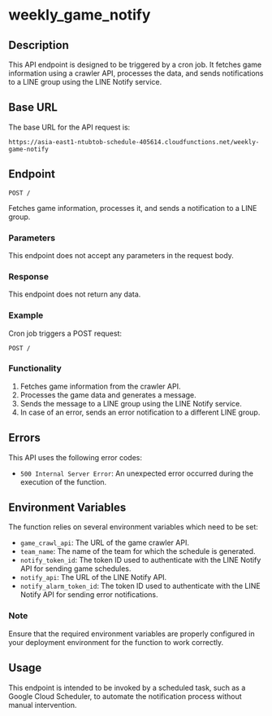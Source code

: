# weekly_game_notify
## Description
This API endpoint is designed to be triggered by a cron job. It fetches game information using a crawler API, processes the data, and sends notifications to a LINE group using the LINE Notify service.

## Base URL
The base URL for the API request is:

`https://asia-east1-ntubtob-schedule-405614.cloudfunctions.net/weekly-game-notify`

## Endpoint
`POST /`

Fetches game information, processes it, and sends a notification to a LINE group.

### Parameters
This endpoint does not accept any parameters in the request body.

### Response
This endpoint does not return any data.

### Example
Cron job triggers a POST request:

    POST /

### Functionality
1. Fetches game information from the crawler API.
2. Processes the game data and generates a message.
3. Sends the message to a LINE group using the LINE Notify service.
4. In case of an error, sends an error notification to a different LINE group.

## Errors
This API uses the following error codes:

* `500 Internal Server Error`: An unexpected error occurred during the execution of the function.

## Environment Variables
The function relies on several environment variables which need to be set:

* `game_crawl_api`: The URL of the game crawler API.
* `team_name`: The name of the team for which the schedule is generated.
* `notify_token_id`: The token ID used to authenticate with the LINE Notify API for sending game schedules.
* `notify_api`: The URL of the LINE Notify API.
* `notify_alarm_token_id`: The token ID used to authenticate with the LINE Notify API for sending error notifications.
### Note
Ensure that the required environment variables are properly configured in your deployment environment for the function to work correctly.

## Usage
This endpoint is intended to be invoked by a scheduled task, such as a Google Cloud Scheduler, to automate the notification process without manual intervention.